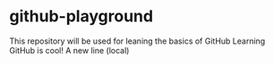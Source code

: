 # github-playground
This repository will be used for leaning the basics of GitHub
Learning GitHub is cool!
A new line (local)
